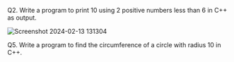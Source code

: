 Q2. Write a program to print 10 using 2 positive numbers less than 6 in C++ as output.

![Screenshot 2024-02-13 131304](https://github.com/anantkaushik19/Assignment-1/assets/159428443/cc5f1b31-85ed-47b5-b1ec-824689b90108)

Q5. Write a program to find the circumference of a circle with radius 10 in C++.
